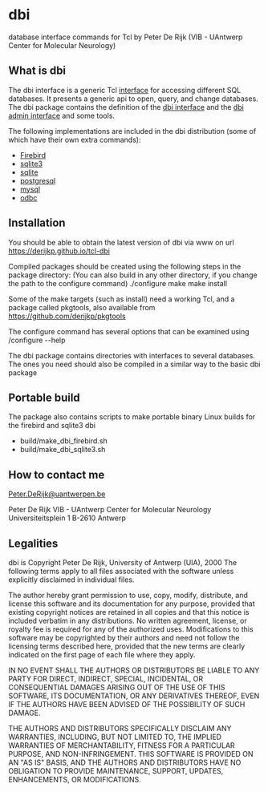 dbi
===
  database interface commands for Tcl
  by Peter De Rijk (VIB - UAntwerp Center for Molecular Neurology) 

What is dbi
-----------

The dbi interface is a generic Tcl [interface](https://github.com/derijkp/tcl-interface)
for accessing different SQL databases.
It presents a generic api to open, query, and change databases.
The dbi package contains the definition of the 
[dbi interface](https://derijkp.github.io/tcl-dbi/html/interface_dbi.html)
and the [dbi admin interface](https://derijkp.github.io/tcl-dbi/html/interface_dbi_admin.html)
and some tools.

The following implementations are included in the dbi distribution (some
of which have their own extra commands):

* [Firebird](https://derijkp.github.io/tcl-dbi/dbi_firebird.html)
* [sqlite3](https://derijkp.github.io/tcl-dbi/dbi_sqlite3.html)
* [sqlite](https://derijkp.github.io/tcl-dbi/dbi_sqlite.html)
* [postgresql](https://derijkp.github.io/tcl-dbi/dbi_postgresql.html)
* [mysql](https://derijkp.github.io/tcl-dbi/dbi_mysql.html)
* [odbc](https://derijkp.github.io/tcl-dbi/dbi_odbc.html)

Installation
------------
You should be able to obtain the latest version of dbi via www on url
https://derijkp.github.io/tcl-dbi

Compiled packages should be created using the following steps in the package directory:
(You can also build in any other directory, if you change the path to the configure command)
./configure
make
make install

Some of the make targets (such as install) need a working Tcl, and a package called pkgtools,
also available from https://github.com/derijkp/pkgtools

The configure command has several options that can be examined using
/configure --help

The dbi package contains directories with interfaces to several databases. The
ones you need should also be compiled in a similar way to the basic dbi package

Portable build
--------------
The package also contains scripts to make portable binary Linux builds for the firebird and sqlite3 dbi
* build/make_dbi_firebird.sh
* build/make_dbi_sqlite3.sh

How to contact me
-----------------

Peter.DeRijk@uantwerpen.be

Peter De Rijk
VIB - UAntwerp Center for Molecular Neurology
Universiteitsplein 1
B-2610 Antwerp

Legalities
----------

dbi is Copyright Peter De Rijk, University of Antwerp (UIA), 2000
The following terms apply to all files associated with the software unless 
explicitly disclaimed in individual files.

The author hereby grant permission to use, copy, modify, distribute,
and license this software and its documentation for any purpose, provided
that existing copyright notices are retained in all copies and that this
notice is included verbatim in any distributions. No written agreement,
license, or royalty fee is required for any of the authorized uses.
Modifications to this software may be copyrighted by their authors
and need not follow the licensing terms described here, provided that
the new terms are clearly indicated on the first page of each file where
they apply.

IN NO EVENT SHALL THE AUTHORS OR DISTRIBUTORS BE LIABLE TO ANY PARTY
FOR DIRECT, INDIRECT, SPECIAL, INCIDENTAL, OR CONSEQUENTIAL DAMAGES
ARISING OUT OF THE USE OF THIS SOFTWARE, ITS DOCUMENTATION, OR ANY
DERIVATIVES THEREOF, EVEN IF THE AUTHORS HAVE BEEN ADVISED OF THE
POSSIBILITY OF SUCH DAMAGE.

THE AUTHORS AND DISTRIBUTORS SPECIFICALLY DISCLAIM ANY WARRANTIES,
INCLUDING, BUT NOT LIMITED TO, THE IMPLIED WARRANTIES OF MERCHANTABILITY,
FITNESS FOR A PARTICULAR PURPOSE, AND NON-INFRINGEMENT.  THIS SOFTWARE
IS PROVIDED ON AN "AS IS" BASIS, AND THE AUTHORS AND DISTRIBUTORS HAVE
NO OBLIGATION TO PROVIDE MAINTENANCE, SUPPORT, UPDATES, ENHANCEMENTS, OR
MODIFICATIONS.
